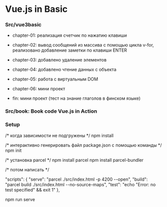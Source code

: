 # Vue.js in Basic

### Src/vue3basic

- chapter-01: реализация счетчик по нажатию клавиши

- chapter-02: вывод сообщений из массива с помощью цикла v-for, реализовано добавление заметки по клавиши ENTER

- chapter-03: добавлено удаление элементов

- chapter-04: добавлено чтение данных с объекта

- chapter-05: работа с виртуальным  DOM

- chapter-06: мини проект

- fin: мини проект (тест на знание глаголов в финском языке)

### Src/book: Book code Vue.js in Action

### Setup

/* когда зависимости не подгружены */
npm install 


/* интерактивно генерировать файл package.json с помощью команды */
npm init

/* установка parcel */
npm install parcel
npm install parcel-bundler

/* потом написать */

"scripts": {
    "serve": "parcel ./src/index.html -p 4200 --open",
    "build": "parcel build ./src/index.html --no-source-maps",
    "test": "echo \"Error: no test specified\" && exit 1"
  },

 npm run serve
